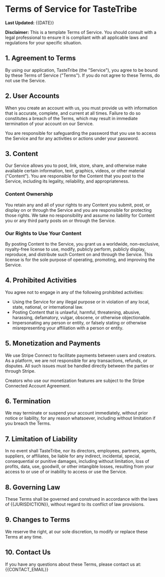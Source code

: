 # Terms of Service for TasteTribe

**Last Updated:** {{DATE}}

**Disclaimer:** This is a template Terms of Service. You should consult with a legal professional to ensure it is compliant with all applicable laws and regulations for your specific situation.

## 1. Agreement to Terms

By using our application, TasteTribe (the "Service"), you agree to be bound by these Terms of Service ("Terms"). If you do not agree to these Terms, do not use the Service.

## 2. User Accounts

When you create an account with us, you must provide us with information that is accurate, complete, and current at all times. Failure to do so constitutes a breach of the Terms, which may result in immediate termination of your account on our Service.

You are responsible for safeguarding the password that you use to access the Service and for any activities or actions under your password.

## 3. Content

Our Service allows you to post, link, store, share, and otherwise make available certain information, text, graphics, videos, or other material ("Content"). You are responsible for the Content that you post to the Service, including its legality, reliability, and appropriateness.

### Content Ownership

You retain any and all of your rights to any Content you submit, post, or display on or through the Service and you are responsible for protecting those rights. We take no responsibility and assume no liability for Content you or any third party posts on or through the Service.

### Our Rights to Use Your Content

By posting Content to the Service, you grant us a worldwide, non-exclusive, royalty-free license to use, modify, publicly perform, publicly display, reproduce, and distribute such Content on and through the Service. This license is for the sole purpose of operating, promoting, and improving the Service.

## 4. Prohibited Activities

You agree not to engage in any of the following prohibited activities:
*   Using the Service for any illegal purpose or in violation of any local, state, national, or international law.
*   Posting Content that is unlawful, harmful, threatening, abusive, harassing, defamatory, vulgar, obscene, or otherwise objectionable.
*   Impersonating any person or entity, or falsely stating or otherwise misrepresenting your affiliation with a person or entity.

## 5. Monetization and Payments

We use Stripe Connect to facilitate payments between users and creators. As a platform, we are not responsible for any transactions, refunds, or disputes. All such issues must be handled directly between the parties or through Stripe.

Creators who use our monetization features are subject to the Stripe Connected Account Agreement.

## 6. Termination

We may terminate or suspend your account immediately, without prior notice or liability, for any reason whatsoever, including without limitation if you breach the Terms.

## 7. Limitation of Liability

In no event shall TasteTribe, nor its directors, employees, partners, agents, suppliers, or affiliates, be liable for any indirect, incidental, special, consequential or punitive damages, including without limitation, loss of profits, data, use, goodwill, or other intangible losses, resulting from your access to or use of or inability to access or use the Service.

## 8. Governing Law

These Terms shall be governed and construed in accordance with the laws of {{JURISDICTION}}, without regard to its conflict of law provisions.

## 9. Changes to Terms

We reserve the right, at our sole discretion, to modify or replace these Terms at any time.

## 10. Contact Us

If you have any questions about these Terms, please contact us at: {{CONTACT_EMAIL}}
